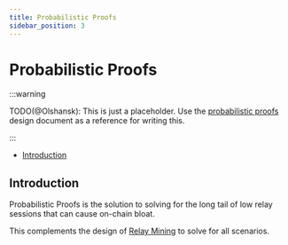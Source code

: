 ```yaml
---
title: Probabilistic Proofs
sidebar_position: 3
---
```


# Probabilistic Proofs <!-- omit in toc -->

:::warning

TODO(@Olshansk): This is just a placeholder. Use the [probabilistic proofs](https://github.com/pokt-network/pocket-core/blob/staging/docs/proposals/probabilistic_proofs.md) design
document as a reference for writing this.

:::

- [Introduction](#introduction)

## Introduction

Probabilistic Proofs is the solution to solving for the long tail of low relay
sessions that can cause on-chain bloat.

This complements the design of [Relay Mining](./relay_mining.md)
to solve for all scenarios.
